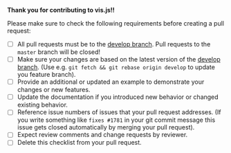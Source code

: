 **Thank you for contributing to vis.js!!**

Please make sure to check the following requirements before creating a pull request:

* [ ] All pull requests must be to the [develop branch](https://github.com/almende/vis/tree/develop). Pull requests to the `master` branch will be closed!
* [ ] Make sure your changes are based on the latest version of the [develop branch](https://github.com/almende/vis/tree/develop). (Use e.g. `git fetch && git rebase origin develop` to update you feature branch).
* [ ] Provide an additional or updated an example to demonstrate your changes or new features.
* [ ] Update the documentation if you introduced new behavior or changed existing behavior.
* [ ] Reference issue numbers of issues that your pull request addresses. (If you write something like `fixes #1781` in your git commit message this issue gets closed automatically by merging your pull request).
* [ ] Expect review comments and change requests by reviewer.
* [ ] Delete this checklist from your pull request.
